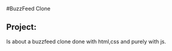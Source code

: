 #BuzzFeed Clone

## Project:

Is about a buzzfeed clone done with html,css and purely with js.






